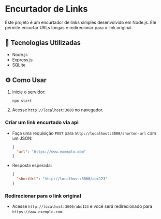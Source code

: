 # Encurtador de Links

Este projeto é um encurtador de links simples desenvolvido em Node.js. Ele permite encurtar URLs longas e redirecionar para o link original.

## 🚀 Tecnologias Utilizadas

- Node.js
- Express.js
- SQLite

## ⚙️ Como Usar

1. Inicie o servidor:
   ```sh
   npm start
   ```
2. Acesse `http://localhost:3000` no navegador.

### Criar um link encurtado via api
- Faça uma requisição `POST` para `http://localhost:3000/shorten-url` com um JSON:
  ```json
  {
    "url": "https://www.exemplo.com"
  }
  ```
- Resposta esperada:
  ```json
  {
    "shortUrl": "http://localhost:3000/abc123"
  }
  ```

### Redirecionar para o link original
- Acesse `http://localhost:3000/abc123` e você será redirecionado para `https://www.exemplo.com`.

